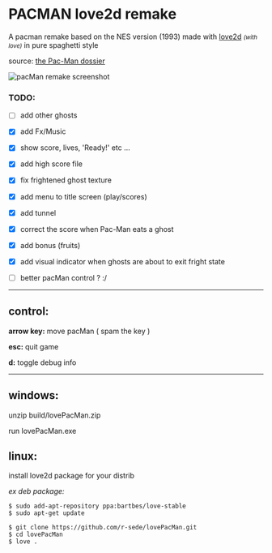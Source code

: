# PACMAN love2d remake

A pacman remake based on the NES version (1993)
made with [love2d](https://love2d.org/) <small>*(with love)*</small> in  pure spaghetti style

source: [the Pac-Man dossier](https://www.gamasutra.com/view/feature/3938/the_pacman_dossier.php?print=1)


![pacMan remake screenshot](https://github.com/r-sede/lovePacMan/raw/master/assets/img/gameScreen.jpg ":v")

### TODO:
- [ ] add other ghosts
- [x] add Fx/Music
- [x] show score, lives, 'Ready!' etc ...
- [x] add high score file
- [x] fix frightened ghost texture
- [x] add menu to title screen (play/scores)
- [x] add tunnel 
- [x] correct the score when Pac-Man eats a ghost
- [x] add bonus (fruits)
- [x] add visual indicator when ghosts are about to exit fright state
- [ ] better pacMan control ? :/


---
## control:
**arrow key:** move pacMan ( spam the key  )

**esc:** quit game

**d:** toggle debug info

---

## windows:
unzip  build/lovePacMan.zip

run lovePacMan.exe

## linux:

install love2d package for your distrib

*ex deb package:*
```
$ sudo add-apt-repository ppa:bartbes/love-stable
$ sudo apt-get update
```

```
$ git clone https://github.com/r-sede/lovePacMan.git
$ cd lovePacMan
$ love .
```